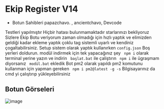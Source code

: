 # Ekip Register V14

- Botun Sahibleri papazchavo. , ancientchavo, Devcode

Testleri yapılmıştır Hiçbir hatası bulunmamaktadır starlarınızı bekliyoruz Sizlere Ekip Botu veriyorum zaman olmadığı için hızlı yaptık ve elimizden geldiği kadar ekleme yaptık çoklu tag sistemli uyarlı ve kendiniz çogaltabilirsiniz.
Setup sistem olarak yaptık kullanırken ```config.json``` Boş yerleri doldurun. modül indirmek için tek yapacağınız şey ``` npm i```  olarak terminal yerine yazın ve indirin ``` başlat.bat```  ile çaliştırın ``` npm i```  ile ügraşmam diyorsanız ``` modül.bat```  ekledik
Bot pm2 olarak yapıldı pm2 komutunu kullanman için yapman gereken  ``` npm i pm2@latest -g -s```  Bilgisayarınız da cmd yi çalıştırıp yükleyebilirsiniz

## Botun Görseleri

![image](https://i.ytimg.com/vi/-b-HwcKtAvk/maxresdefault.jpg)

